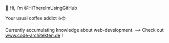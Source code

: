 👋 Hi, I’m @HiThereImUsingGitHub

Your usual coffee addict ☕️🤓

Currently accumulating knowledge about web-development.
--> Check out www.code-architekten.de !

<!---
HiThereImUsingGitHub/HiThereImUsingGitHub is a ✨ special ✨ repository because its `README.md` (this file) appears on your GitHub profile.
You can click the Preview link to take a look at your changes.
--->
